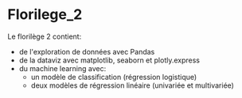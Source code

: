 # Florilege_2

Le florilège 2 contient:

- de l'exploration de données avec Pandas
- de la dataviz avec matplotlib, seaborn et plotly.express
- du machine learning avec:
  - un modèle de classification (régression logistique)
  - deux modèles de régression linéaire (univariée et multivariée)
